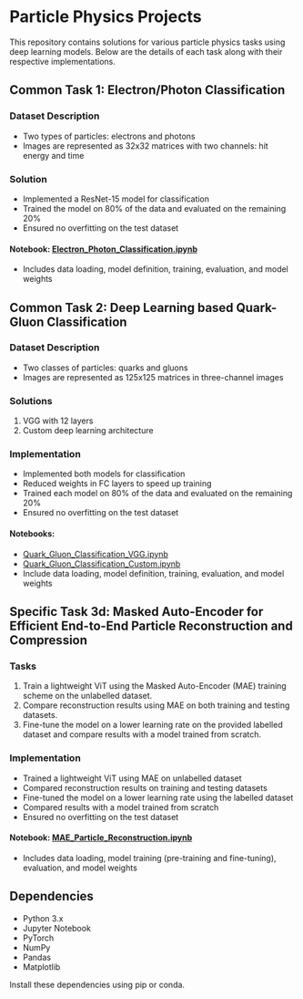# Particle Physics Projects

This repository contains solutions for various particle physics tasks using deep learning models. Below are the details of each task along with their respective implementations.

## Common Task 1: Electron/Photon Classification

### Dataset Description
- Two types of particles: electrons and photons
- Images are represented as 32x32 matrices with two channels: hit energy and time

### Solution
- Implemented a ResNet-15 model for classification
- Trained the model on 80% of the data and evaluated on the remaining 20%
- Ensured no overfitting on the test dataset

#### Notebook: [Electron_Photon_Classification.ipynb](Electron_Photon_Classification.ipynb)
- Includes data loading, model definition, training, evaluation, and model weights

## Common Task 2: Deep Learning based Quark-Gluon Classification

### Dataset Description
- Two classes of particles: quarks and gluons
- Images are represented as 125x125 matrices in three-channel images

### Solutions
1. VGG with 12 layers
2. Custom deep learning architecture

### Implementation
- Implemented both models for classification
- Reduced weights in FC layers to speed up training
- Trained each model on 80% of the data and evaluated on the remaining 20%
- Ensured no overfitting on the test dataset

#### Notebooks:
- [Quark_Gluon_Classification_VGG.ipynb](Quark_Gluon_Classification_VGG.ipynb)
- [Quark_Gluon_Classification_Custom.ipynb](Quark_Gluon_Classification_Custom.ipynb)
- Include data loading, model definition, training, evaluation, and model weights

## Specific Task 3d: Masked Auto-Encoder for Efficient End-to-End Particle Reconstruction and Compression

### Tasks
1. Train a lightweight ViT using the Masked Auto-Encoder (MAE) training scheme on the unlabelled dataset.
2. Compare reconstruction results using MAE on both training and testing datasets.
3. Fine-tune the model on a lower learning rate on the provided labelled dataset and compare results with a model trained from scratch.

### Implementation
- Trained a lightweight ViT using MAE on unlabelled dataset
- Compared reconstruction results on training and testing datasets
- Fine-tuned the model on a lower learning rate using the labelled dataset
- Compared results with a model trained from scratch
- Ensured no overfitting on the test dataset

#### Notebook: [MAE_Particle_Reconstruction.ipynb](MAE_Particle_Reconstruction.ipynb)
- Includes data loading, model training (pre-training and fine-tuning), evaluation, and model weights

## Dependencies
- Python 3.x
- Jupyter Notebook
- PyTorch
- NumPy
- Pandas
- Matplotlib

Install these dependencies using pip or conda.
